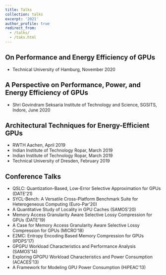 ```yaml
---
title: Talks
collection: talks
excerpt: '2021'
author_profile: true
redirect_from: 
  - /talks/
  - /taks.html
---
```

On Performance and Energy Efficiency of GPUs
---
  * Technical University of Hamburg, November 2020
 
A Perspective on Performance, Power, and Energy Efficiency of GPUs
---
  * Shri Govindram Seksaria Institute of Technology and Science, SGSITS, Indore, June 2020

Architectural Techniques for Energy-Efficient GPUs
---
  * RWTH Aachen, April 2019
  * Indian Institute of Technology Ropar, March 2019
  * Indian Institute of Technology Ropar, March 2019
  * Technical University of Dresden, February 2019

Conference Talks
---
* QSLC: Quantization-Based, Low-Error Selective Approximation for GPUs (DATE'21)
* SYCL-Bench: A Versatile Cross-Platform Benchmark Suite for Heterogeneous Computing (Euro-Par'20)
* A Quantitative Study of Locality in GPU Caches (SAMOS'20)
* Memory Access Granularity Aware Selective Lossy Compression for GPUs (DATE'19)
* A Case for Memory Access Granularity Aware Selective Lossy Compression for GPUs (MICRO'18)
* E2MC: Entropy Encoding Based Memory Compression for GPUs (IPDPS'17)
* GPGPU Workload Characteristics and Performance Analysis (SAMOS'14)
* Exploring GPGPU Workload Characteristics and Power Consumption (ACACES'13)
* A Framework for Modeling GPU Power Consumption (HiPEAC'13)
